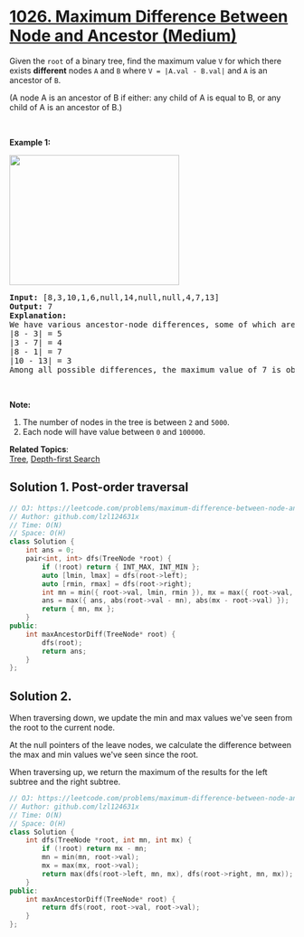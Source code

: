 # [1026. Maximum Difference Between Node and Ancestor (Medium)](https://leetcode.com/problems/maximum-difference-between-node-and-ancestor/)

<p>Given the <code>root</code> of a binary tree, find the maximum value <code>V</code> for which there exists <strong>different</strong> nodes <code>A</code> and <code>B</code> where <code>V = |A.val - B.val|</code>&nbsp;and <code>A</code> is an ancestor of <code>B</code>.</p>

<p>(A node A is an ancestor of B if either: any child of A is equal to B, or any child of A is an ancestor of B.)</p>

<p>&nbsp;</p>

<p><strong>Example 1:</strong></p>

<p><img alt="" src="https://assets.leetcode.com/uploads/2019/09/09/2whqcep.jpg" style="height: 230px; width: 300px;"></p>

<pre><strong>Input: </strong><span id="example-input-1-1">[8,3,10,1,6,null,14,null,null,4,7,13]</span>
<strong>Output: </strong><span id="example-output-1">7</span>
<strong>Explanation: </strong>
We have various ancestor-node differences, some of which are given below :
|8 - 3| = 5
|3 - 7| = 4
|8 - 1| = 7
|10 - 13| = 3
Among all possible differences, the maximum value of 7 is obtained by |8 - 1| = 7.
</pre>

<p>&nbsp;</p>

<p><strong>Note:</strong></p>

<ol>
	<li>The number of nodes in the tree is between <code>2</code> and <code>5000</code>.</li>
	<li>Each node will have value between <code>0</code> and <code>100000</code>.</li>
</ol>


**Related Topics**:  
[Tree](https://leetcode.com/tag/tree/), [Depth-first Search](https://leetcode.com/tag/depth-first-search/)

## Solution 1. Post-order traversal

```cpp
// OJ: https://leetcode.com/problems/maximum-difference-between-node-and-ancestor/
// Author: github.com/lzl124631x
// Time: O(N)
// Space: O(H)
class Solution {
    int ans = 0;
    pair<int, int> dfs(TreeNode *root) {
        if (!root) return { INT_MAX, INT_MIN };
        auto [lmin, lmax] = dfs(root->left);
        auto [rmin, rmax] = dfs(root->right);
        int mn = min({ root->val, lmin, rmin }), mx = max({ root->val, lmax, rmax });
        ans = max({ ans, abs(root->val - mn), abs(mx - root->val) });
        return { mn, mx };
    }
public:
    int maxAncestorDiff(TreeNode* root) {
        dfs(root);
        return ans;
    }
};
```

## Solution 2.

When traversing down, we update the min and max values we've seen from the root to the current node.

At the null pointers of the leave nodes, we calculate the difference between the max and min values we've seen since the root.

When traversing up, we return the maximum of the results for the left subtree and the right subtree.

```cpp
// OJ: https://leetcode.com/problems/maximum-difference-between-node-and-ancestor/
// Author: github.com/lzl124631x
// Time: O(N)
// Space: O(H)
class Solution {
    int dfs(TreeNode *root, int mn, int mx) {
        if (!root) return mx - mn;
        mn = min(mn, root->val);
        mx = max(mx, root->val);
        return max(dfs(root->left, mn, mx), dfs(root->right, mn, mx));
    }
public:
    int maxAncestorDiff(TreeNode* root) {
        return dfs(root, root->val, root->val);
    }
};
```